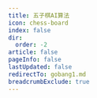 ```yaml
---
title: 五子棋AI算法
icon: chess-board
index: false
dir:
  order: -2
article: false
pageInfo: false
lastUpdated: false
redirectTo: gobang1.md
breadcrumbExclude: true
---
```

